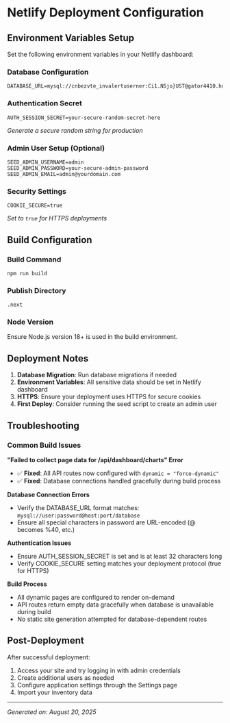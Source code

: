 # Netlify Deployment Configuration

## Environment Variables Setup

Set the following environment variables in your Netlify dashboard:

### Database Configuration
```
DATABASE_URL=mysql://cnbezvte_invalertuserner:Ci1.N5jo}UST@gator4410.hostgator.com:2083/cnbezvte_invalert
```

### Authentication Secret
```
AUTH_SESSION_SECRET=your-secure-random-secret-here
```
*Generate a secure random string for production*

### Admin User Setup (Optional)
```
SEED_ADMIN_USERNAME=admin
SEED_ADMIN_PASSWORD=your-secure-admin-password
SEED_ADMIN_EMAIL=admin@yourdomain.com
```

### Security Settings
```
COOKIE_SECURE=true
```
*Set to `true` for HTTPS deployments*

## Build Configuration

### Build Command
```
npm run build
```

### Publish Directory
```
.next
```

### Node Version
Ensure Node.js version 18+ is used in the build environment.

## Deployment Notes

1. **Database Migration**: Run database migrations if needed
2. **Environment Variables**: All sensitive data should be set in Netlify dashboard
3. **HTTPS**: Ensure your deployment uses HTTPS for secure cookies
4. **First Deploy**: Consider running the seed script to create an admin user

## Troubleshooting

### Common Build Issues

**"Failed to collect page data for /api/dashboard/charts" Error**
- ✅ **Fixed**: All API routes now configured with `dynamic = "force-dynamic"`
- ✅ **Fixed**: Database connections handled gracefully during build process

**Database Connection Errors**
- Verify the DATABASE_URL format matches: `mysql://user:password@host:port/database`
- Ensure all special characters in password are URL-encoded (@ becomes %40, etc.)

**Authentication Issues**
- Ensure AUTH_SESSION_SECRET is set and is at least 32 characters long
- Verify COOKIE_SECURE setting matches your deployment protocol (true for HTTPS)

**Build Process**
- All dynamic pages are configured to render on-demand
- API routes return empty data gracefully when database is unavailable during build
- No static site generation attempted for database-dependent routes

## Post-Deployment

After successful deployment:
1. Access your site and try logging in with admin credentials
2. Create additional users as needed
3. Configure application settings through the Settings page
4. Import your inventory data

---
*Generated on: August 20, 2025*
